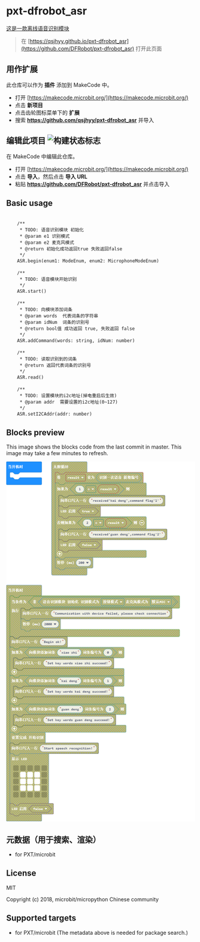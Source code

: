 # pxt-dfrobot_asr

[这是一款离线语音识别模块](https://www.dfrobot.com.cn/goods-3011.html)

> 在 [https://qsjhyy.github.io/pxt-dfrobot_asr](https://github.com/DFRobot/pxt-dfrobot_asr) 打开此页面

## 用作扩展

此仓库可以作为 **插件** 添加到 MakeCode 中。

* 打开 [https://makecode.microbit.org/](https://makecode.microbit.org/)
* 点击 **新项目**
* 点击齿轮图标菜单下的 **扩展**
* 搜索 **https://github.com/qsjhyy/pxt-dfrobot_asr** 并导入

## 编辑此项目 ![构建状态标志](https://github.com/qsjhyy/pxt-dfrobot_asr/workflows/MakeCode/badge.svg)

在 MakeCode 中编辑此仓库。

* 打开 [https://makecode.microbit.org/](https://makecode.microbit.org/)
* 点击 **导入**，然后点击 **导入 URL**
* 粘贴 **https://github.com/DFRobot/pxt-dfrobot_asr** 并点击导入

## Basic usage

```blocks

    /**
     * TODO: 语音识别模块 初始化
     * @param e1 识别模式
     * @param e2 麦克风模式
     * @return 初始化成功返回true 失败返回false
     */
    ASR.begin(enum1: ModeEnum, enum2: MicrophoneModeEnum)

    /**
     * TODO: 语音模块开始识别
     */
    ASR.start()

    /**
     * TODO: 向模块添加词条
     * @param words  代表词条的字符串
     * @param idNum  词条的识别号
     * @return bool值 成功返回 true, 失败返回 false
     */
    ASR.addCommand(words: string, idNum: number)

    /**
     * TODO: 读取识别到的词条
     * @return 返回代表词条的识别号
     */
    ASR.read()

    /**
     * TODO: 设置模块的i2c地址(掉电重启后生效)
     * @param addr  需要设置的i2c地址(0~127)
     */
    ASR.setI2CAddr(addr: number)

```

## Blocks preview

This image shows the blocks code from the last commit in master.
This image may take a few minutes to refresh.

![A rendered view of the blocks](.github/makecode/blocksdiff.png)

## 元数据（用于搜索、渲染）

* for PXT/microbit
<script src="https://makecode.com/gh-pages-embed.js"></script><script>makeCodeRender("{{ site.makecode.home_url }}", "{{ site.github.owner_name }}/{{ site.github.repository_name }}");</script>

## License

MIT

Copyright (c) 2018, microbit/micropython Chinese community  


## Supported targets

* for PXT/microbit
(The metadata above is needed for package search.)
